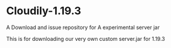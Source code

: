 # Cloudily-1.19.3
A Download and issue repository for A experimental server jar


This is for downloading our very own custom server.jar for 1.19.3
